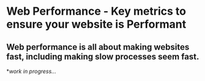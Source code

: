 # Web Performance - Key metrics to ensure your website is Performant

## Web performance is all about making websites fast, including making slow processes seem fast.

**work in progress...*